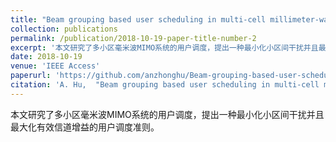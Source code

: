 ```yaml
---
title: "Beam grouping based user scheduling in multi-cell millimeter-wave MIMO systems"
collection: publications
permalink: /publication/2018-10-19-paper-title-number-2
excerpt: '本文研究了多小区毫米波MIMO系统的用户调度，提出一种最小化小区间干扰并且最大化有效信道增益的用户调度准则。'
date: 2018-10-19
venue: 'IEEE Access'
paperurl: 'https://github.com/anzhonghu/Beam-grouping-based-user-scheduling-in-multi-cell-millimeter-wave-MIMO-systems'
citation: 'A. Hu,  "Beam grouping based user scheduling in multi-cell millimeter-wave MIMO systems," <i>IEEE Access</i>, vol. 6, pp. 55004-55012, Oct. 2018.'
---
```

本文研究了多小区毫米波MIMO系统的用户调度，提出一种最小化小区间干扰并且最大化有效信道增益的用户调度准则。
